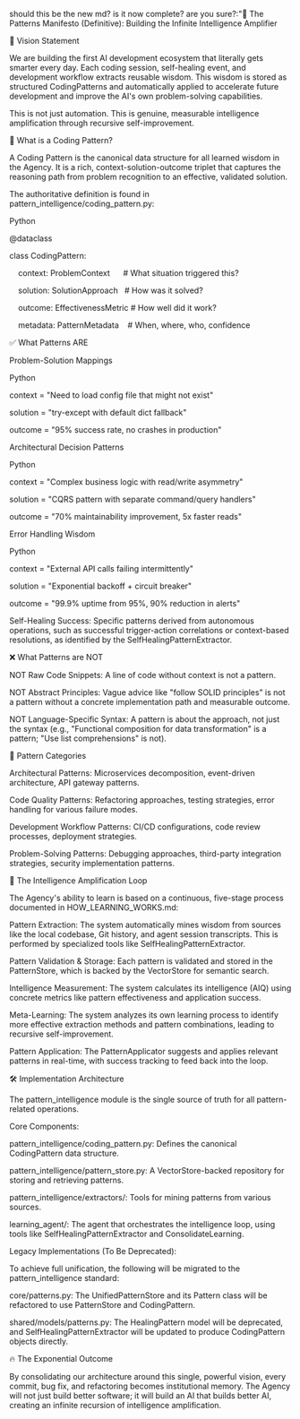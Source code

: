 should this be the new md? is it now complete? are you sure?:"🧩 The Patterns Manifesto (Definitive): Building the Infinite Intelligence Amplifier

🎯 Vision Statement

We are building the first AI development ecosystem that literally gets smarter every day. Each coding session, self-healing event, and development workflow extracts reusable wisdom. This wisdom is stored as structured CodingPatterns and automatically applied to accelerate future development and improve the AI's own problem-solving capabilities.



This is not just automation. This is genuine, measurable intelligence amplification through recursive self-improvement.



🧠 What is a Coding Pattern?

A Coding Pattern is the canonical data structure for all learned wisdom in the Agency. It is a rich, context-solution-outcome triplet that captures the reasoning path from problem recognition to an effective, validated solution.



The authoritative definition is found in pattern_intelligence/coding_pattern.py:



Python



@dataclass

class CodingPattern:

    context: ProblemContext      # What situation triggered this?

    solution: SolutionApproach   # How was it solved?

    outcome: EffectivenessMetric # How well did it work?

    metadata: PatternMetadata    # When, where, who, confidence

✅ What Patterns ARE

Problem-Solution Mappings



Python



context = "Need to load config file that might not exist"

solution = "try-except with default dict fallback"

outcome = "95% success rate, no crashes in production"

Architectural Decision Patterns



Python



context = "Complex business logic with read/write asymmetry"

solution = "CQRS pattern with separate command/query handlers"

outcome = "70% maintainability improvement, 5x faster reads"

Error Handling Wisdom



Python



context = "External API calls failing intermittently"

solution = "Exponential backoff + circuit breaker"

outcome = "99.9% uptime from 95%, 90% reduction in alerts"

Self-Healing Success: Specific patterns derived from autonomous operations, such as successful trigger-action correlations or context-based resolutions, as identified by the SelfHealingPatternExtractor.



❌ What Patterns are NOT

NOT Raw Code Snippets: A line of code without context is not a pattern.



NOT Abstract Principles: Vague advice like "follow SOLID principles" is not a pattern without a concrete implementation path and measurable outcome.



NOT Language-Specific Syntax: A pattern is about the approach, not just the syntax (e.g., "Functional composition for data transformation" is a pattern; "Use list comprehensions" is not).



🎯 Pattern Categories

Architectural Patterns: Microservices decomposition, event-driven architecture, API gateway patterns.



Code Quality Patterns: Refactoring approaches, testing strategies, error handling for various failure modes.



Development Workflow Patterns: CI/CD configurations, code review processes, deployment strategies.



Problem-Solving Patterns: Debugging approaches, third-party integration strategies, security implementation patterns.



🔄 The Intelligence Amplification Loop

The Agency's ability to learn is based on a continuous, five-stage process documented in HOW_LEARNING_WORKS.md:



Pattern Extraction: The system automatically mines wisdom from sources like the local codebase, Git history, and agent session transcripts. This is performed by specialized tools like SelfHealingPatternExtractor.



Pattern Validation & Storage: Each pattern is validated and stored in the PatternStore, which is backed by the VectorStore for semantic search.



Intelligence Measurement: The system calculates its intelligence (AIQ) using concrete metrics like pattern effectiveness and application success.



Meta-Learning: The system analyzes its own learning process to identify more effective extraction methods and pattern combinations, leading to recursive self-improvement.



Pattern Application: The PatternApplicator suggests and applies relevant patterns in real-time, with success tracking to feed back into the loop.



🛠️ Implementation Architecture

The pattern_intelligence module is the single source of truth for all pattern-related operations.



Core Components:

pattern_intelligence/coding_pattern.py: Defines the canonical CodingPattern data structure.



pattern_intelligence/pattern_store.py: A VectorStore-backed repository for storing and retrieving patterns.



pattern_intelligence/extractors/: Tools for mining patterns from various sources.



learning_agent/: The agent that orchestrates the intelligence loop, using tools like SelfHealingPatternExtractor and ConsolidateLearning.



Legacy Implementations (To Be Deprecated):

To achieve full unification, the following will be migrated to the pattern_intelligence standard:



core/patterns.py: The UnifiedPatternStore and its Pattern class will be refactored to use PatternStore and CodingPattern.



shared/models/patterns.py: The HealingPattern model will be deprecated, and SelfHealingPatternExtractor will be updated to produce CodingPattern objects directly.



🔥 The Exponential Outcome

By consolidating our architecture around this single, powerful vision, every commit, bug fix, and refactoring becomes institutional memory. The Agency will not just build better software; it will build an AI that builds better AI, creating an infinite recursion of intelligence amplification.